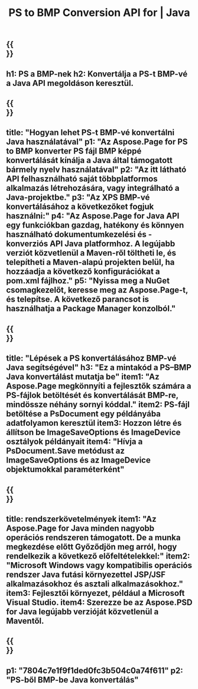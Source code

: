 ﻿---
translation: true
template: /_templates/_conversion-child-java.md
title: PS to BMP Conversion API for | Java
url: /java/conversion/ps-to-bmp/
description: Java konverziós kód minta PS formátumhoz BMP fájllá. Ezzel a példakóddal konvertálhatja a PS-t BMP-vé bármely webes vagy asztali Java alapú alkalmazáson belül.
informat: PS
outformat: BMP
otherformats: XPS EPS
---

{{<section banner>}}
---
h1: PS a BMP-nek
h2: Konvertálja a PS-t BMP-vé a Java API megoldáson keresztül.
---

{{<section overview>}}
---
title: "Hogyan lehet PS-t BMP-vé konvertálni Java használatával"
p1: "Az Aspose.Page for PS to BMP konverter PS fájl BMP képpé konvertálását kínálja a Java által támogatott bármely nyelv használatával"
p2: "Az itt látható API felhasználható saját többplatformos alkalmazás létrehozására, vagy integrálható a Java-projektbe."
p3: "Az XPS BMP-vé konvertálásához a következőket fogjuk használni:"
p4: "Az Aspose.Page for Java API egy funkciókban gazdag, hatékony és könnyen használható dokumentumkezelési és -konverziós API Java platformhoz. A legújabb verziót közvetlenül a Maven-ről töltheti le, és telepítheti a Maven-alapú projekten belül, ha hozzáadja a következő konfigurációkat a pom.xml fájlhoz."
p5: "Nyissa meg a NuGet csomagkezelőt, keresse meg az Aspose.Page-t, és telepítse. A következő parancsot is használhatja a Package Manager konzolból."
---

{{<section feature1>}}
---
title: "Lépések a PS konvertálásához BMP-vé Java segítségével"
h3: "Ez a mintakód a PS–BMP Java konvertálást mutatja be"
item1: "Az Aspose.Page megkönnyíti a fejlesztők számára a PS-fájlok betöltését és konvertálását BMP-re, mindössze néhány sornyi kóddal."
item2: PS-fájl betöltése a PsDocument egy példányába adatfolyamon keresztül
item3: Hozzon létre és állítson be ImageSaveOptions és ImageDevice osztályok példányait
item4: "Hívja a PsDocument.Save metódust az ImageSaveOptions és az ImageDevice objektumokkal paraméterként"
---

{{<section feature2>}}
---
title: rendszerkövetelmények
item1: "Az Aspose.Page for Java minden nagyobb operációs rendszeren támogatott. De a munka megkezdése előtt Győződjön meg arról, hogy rendelkezik a következő előfeltételekkel:"
item2: "Microsoft Windows vagy kompatibilis operációs rendszer Java futási környezettel JSP/JSF alkalmazásokhoz és asztali alkalmazásokhoz."
item3: Fejlesztői környezet, például a Microsoft Visual Studio.
item4: Szerezze be az Aspose.PSD for Java legújabb verzióját közvetlenül a Maventől.
---

{{<section gist>}}
---
p1: "7804c7e1f9f1ded0fc3b504c0a74f611"
p2: "PS-ből BMP-be Java konvertálás"
---
